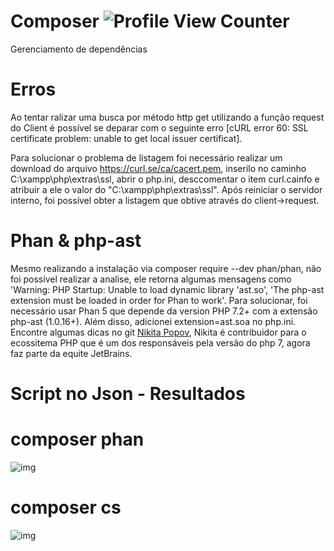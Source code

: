 # Composer ![Profile View Counter](https://komarev.com/ghpvc/?username=MiguelProgrammer)
Gerenciamento de dependências

# Erros
Ao tentar ralizar uma busca por método http get utilizando a função request do Client é 
possível se deparar com o seguinte erro [cURL error 60: SSL certificate problem: unable to get local issuer certificat].

Para solucionar o problema de listagem foi necessário realizar um download do arquivo https://curl.se/ca/cacert.pem, inserilo no
caminho C:\xampp\php\extras\ssl, abrir o php.ini, desccomentar o item curl.cainfo e atribuir a ele o valor do "C:\xampp\php\extras\ssl".
Após reiniciar o servidor interno, foi possível obter a listagem que obtive através do client->request.

# Phan & php-ast
Mesmo realizando a instalação via composer require --dev phan/phan, não foi possível realizar a analise, ele retorna algumas mensagens
como 'Warning: PHP Startup: Unable to load dynamic library 'ast.so', 'The php-ast extension must be loaded in order for Phan to work'.
Para solucionar, foi necessário usar Phan 5 que depende da version PHP 7.2+ com a extensão php-ast (1.0.16+). Além disso, adicionei 
extension=ast.soa no php.ini. Encontre algumas dicas no git [Nikita Popov](https://github.com/nikic/php-ast#installation), Nikita
é contribuidor para o ecossitema PHP que é um dos responsáveis pela versão do php 7, agora faz parte da equite JetBrains.

# Script no Json - Resultados
# composer phan 
![img](https://i.imgur.com/4lK0DGV.jpeg)
# composer cs 
![img](https://i.imgur.com/kFmLUjp.jpg)
